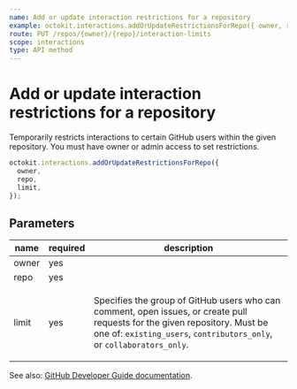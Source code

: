 ```yaml
---
name: Add or update interaction restrictions for a repository
example: octokit.interactions.addOrUpdateRestrictionsForRepo({ owner, repo, limit })
route: PUT /repos/{owner}/{repo}/interaction-limits
scope: interactions
type: API method
---
```


# Add or update interaction restrictions for a repository

Temporarily restricts interactions to certain GitHub users within the given repository. You must have owner or admin access to set restrictions.

```js
octokit.interactions.addOrUpdateRestrictionsForRepo({
  owner,
  repo,
  limit,
});
```

## Parameters

<table>
  <thead>
    <tr>
      <th>name</th>
      <th>required</th>
      <th>description</th>
    </tr>
  </thead>
  <tbody>
    <tr><td>owner</td><td>yes</td><td>

</td></tr>
<tr><td>repo</td><td>yes</td><td>

</td></tr>
<tr><td>limit</td><td>yes</td><td>

Specifies the group of GitHub users who can comment, open issues, or create pull requests for the given repository. Must be one of: `existing_users`, `contributors_only`, or `collaborators_only`.

</td></tr>
  </tbody>
</table>

See also: [GitHub Developer Guide documentation](https://developer.github.com/v3/interactions/repos/#add-or-update-interaction-restrictions-for-a-repository).
